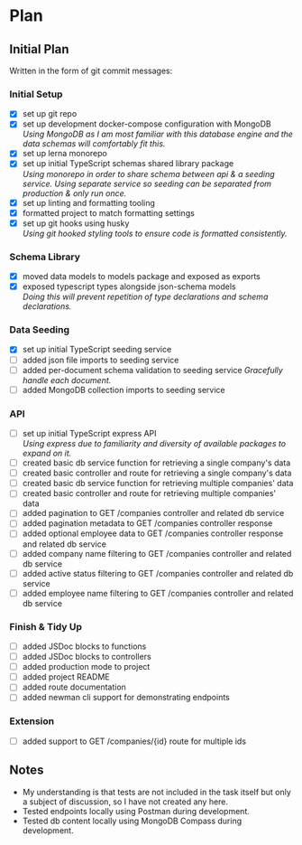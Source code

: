 # Plan

## Initial Plan

Written in the form of git commit messages:

### Initial Setup
- [X] set up git repo
- [X] set up development docker-compose configuration with MongoDB \
*Using MongoDB as I am most familiar with this database engine and the data schemas will comfortably fit this.*
- [X] set up lerna monorepo
- [X] set up initial TypeScript schemas shared library package \
*Using monorepo in order to share schema between api & a seeding service. Using separate service so seeding can be separated from production & only run once.*
- [X] set up linting and formatting tooling
- [X] formatted project to match formatting settings
- [X] set up git hooks using husky \
*Using git hooked styling tools to ensure code is formatted consistently.*
### Schema Library
- [X] moved data models to models package and exposed as exports
- [X] exposed typescript types alongside json-schema models \
*Doing this will prevent repetition of type declarations and schema declarations.*
### Data Seeding
- [X] set up initial TypeScript seeding service
- [ ] added json file imports to seeding service
- [ ] added per-document schema validation to seeding service
*Gracefully handle each document.*
- [ ] added MongoDB collection imports to seeding service
### API
- [ ] set up initial TypeScript express API \
*Using express due to familiarity and diversity of available packages to expand on it.*
- [ ] created basic db service function for retrieving a single company's data
- [ ] created basic controller and route for retrieving a single company's data
- [ ] created basic db service function for retrieving multiple companies' data
- [ ] created basic controller and route for retrieving multiple companies' data
- [ ] added pagination to GET /companies controller and related db service
- [ ] added pagination metadata to GET /companies controller response
- [ ] added optional employee data to GET /companies controller response and related db service
- [ ] added company name filtering to GET /companies controller and related db service
- [ ] added active status filtering to GET /companies controller and related db service
- [ ] added employee name filtering to GET /companies controller and related db service
### Finish & Tidy Up
- [ ] added JSDoc blocks to functions
- [ ] added JSDoc blocks to controllers
- [ ] added production mode to project
- [ ] added project README
- [ ] added route documentation
- [ ] added newman cli support for demonstrating endpoints
### Extension
- [ ] added support to GET /companies/{id} route for multiple ids

## Notes

- My understanding is that tests are not included in the task itself but only a subject of discussion, so I have not created any here.
- Tested endpoints locally using Postman during development.
- Tested db content locally using MongoDB Compass during development.
